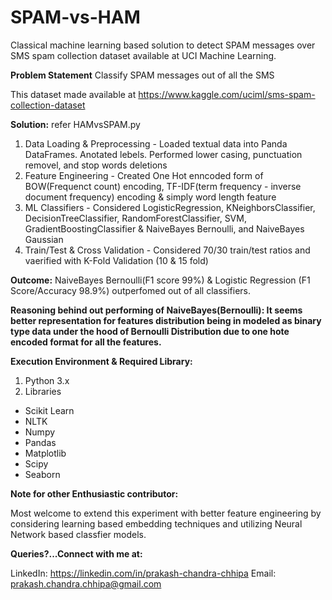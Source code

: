 # SPAM-vs-HAM
Classical machine learning based solution to detect SPAM messages over SMS spam collection dataset available at UCI Machine Learning.

**Problem Statement**
Classify SPAM messages out of all the SMS

This dataset made available at https://www.kaggle.com/uciml/sms-spam-collection-dataset

**Solution:**
refer HAMvsSPAM.py

1) Data Loading & Preprocessing - Loaded textual data into Panda DataFrames. Anotated lebels. Performed lower casing, punctuation removel, and stop words deletions
2) Feature Engineering - Created One Hot enncoded form of BOW(Frequenct count) encoding, TF-IDF(term frequency - inverse document frequency) encoding & simply word length feature
3) ML Classifiers - Considered LogisticRegression, KNeighborsClassifier, DecisionTreeClassifier, RandomForestClassifier, SVM, GradientBoostingClassifier & NaiveBayes Bernoulli, and NaiveBayes Gaussian
4) Train/Test & Cross Validation - Considered 70/30 train/test ratios and vaerified with K-Fold Validation (10 & 15 fold)

**Outcome:**
NaiveBayes Bernoulli(F1 score 99%) & Logistic Regression (F1 Score/Accuracy 98.9%) outperfomed out of all classifiers.

**Reasoning behind out performing of NaiveBayes(Bernoulli): It seems better representation for features distribution being in modeled as binary type data under the hood of Bernoulli Distribution due to one hote encoded format for all the features.**

**Execution Environment & Required Library:**

 1. Python 3.x
 2. Libraries
   - Scikit Learn
   - NLTK
   - Numpy
   - Pandas
   - Matplotlib
   - Scipy
   - Seaborn


**Note for other Enthusiastic contributor:**

Most welcome to extend this experiment with better feature engineering by considering learning based embedding techniques and utilizing Neural Network based classfier models.

**Queries?...Connect with me at:**

LinkedIn: https://linkedin.com/in/prakash-chandra-chhipa
Email: prakash.chandra.chhipa@gmail.com
